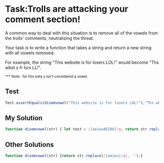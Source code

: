 # Task:Trolls are attacking your comment section!

A common way to deal with this situation is to remove all of the vowels from the trolls' comments, neutralizing the threat.

Your task is to write a function that takes a string and return a new string with all vowels removed.

For example, the string "This website is for losers LOL!" would become "Ths wbst s fr lsrs LL!".

<small>*** Note : for this kata y isn't considered a vowel.</small>
## Test
```javascript
Test.assertEquals(disemvowel("This website is for losers LOL!"),"Ths wbst s fr lsrs LL!")
```
## My Solution
```javascript
function disemvowel(str) { let test = /[aeiouAEIOU]/g; return str.replace(test,'');}disemvowel("This website is for losers LOL!");
```
## Other Solutions
```javascript
function disemvowel(str) {return str.replace(/[aeiou]/gi, '');}
```